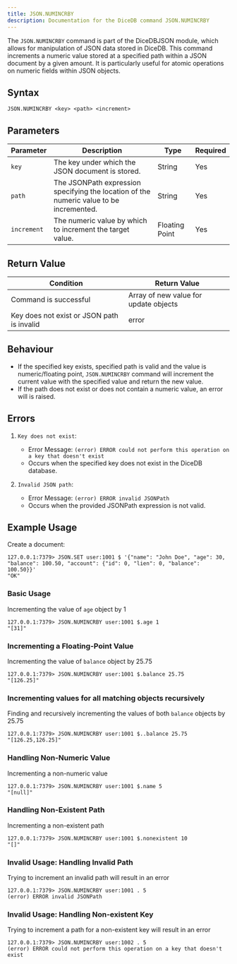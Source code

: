 ```yaml
---
title: JSON.NUMINCRBY
description: Documentation for the DiceDB command JSON.NUMINCRBY
---
```


The `JSON.NUMINCRBY` command is part of the DiceDBJSON module, which allows for manipulation of JSON data stored in DiceDB. This command increments a numeric value stored at a specified path within a JSON document by a given amount. It is particularly useful for atomic operations on numeric fields within JSON objects.

## Syntax

```plaintext
JSON.NUMINCRBY <key> <path> <increment>
```

## Parameters

| Parameter   | Description                                                                             | Type           | Required |
|-------------|-----------------------------------------------------------------------------------------|----------------|----------|
| `key`       | The key under which the JSON document is stored.                                        | String         | Yes      |
| `path`      | The JSONPath expression specifying the location of the numeric value to be incremented. | String         | Yes      |
| `increment` | The numeric value by which to increment the target value.                               | Floating Point | Yes      |

## Return Value

| Condition                                  | Return Value                          |
|--------------------------------------------|---------------------------------------|
| Command is successful                      | Array of new value for update objects |
| Key does not exist or JSON path is invalid | error                                 |

## Behaviour

- If the specified key exists, specified path is valid and the value is numeric/floating point, `JSON.NUMINCRBY` command will increment the current value with the specified value and return the new value.
- If the path does not exist or does not contain a numeric value, an error will is raised.

## Errors

1. `Key does not exist`:

    - Error Message: `(error) ERROR could not perform this operation on a key that doesn't exist`
    - Occurs when the specified key does not exist in the DiceDB database. 

2. `Invalid JSON path`:

    - Error Message: `(error) ERROR invalid JSONPath`
    - Occurs when the provided JSONPath expression is not valid.

## Example Usage

Create a document:

```shell
127.0.0.1:7379> JSON.SET user:1001 $ '{"name": "John Doe", "age": 30, "balance": 100.50, "account": {"id": 0, "lien": 0, "balance": 100.50}}'
"OK"
```

### Basic Usage

Incrementing the value of `age` object by 1

```shell
127.0.0.1:7379> JSON.NUMINCRBY user:1001 $.age 1
"[31]"
```

### Incrementing a Floating-Point Value

Incrementing the value of `balance` object by 25.75

```shell
127.0.0.1:7379> JSON.NUMINCRBY user:1001 $.balance 25.75
"[126.25]"
```

### Incrementing values for all matching objects recursively

Finding and recursively incrementing the values of both `balance` objects by 25.75

```shell
127.0.0.1:7379> JSON.NUMINCRBY user:1001 $..balance 25.75
"[126.25,126.25]"
```

### Handling Non-Numeric Value

Incrementing a non-numeric value

```shell
127.0.0.1:7379> JSON.NUMINCRBY user:1001 $.name 5
"[null]"
```

### Handling Non-Existent Path

Incrementing a non-existent path

```shell
127.0.0.1:7379> JSON.NUMINCRBY user:1001 $.nonexistent 10
"[]"
```

### Invalid Usage: Handling Invalid Path

Trying to increment an invalid path will result in an error

```shell
127.0.0.1:7379> JSON.NUMINCRBY user:1001 . 5
(error) ERROR invalid JSONPath
```

### Invalid Usage: Handling Non-existent Key

Trying to increment a path for a non-existent key will result in an error

```shell
127.0.0.1:7379> JSON.NUMINCRBY user:1002 . 5
(error) ERROR could not perform this operation on a key that doesn't exist
```
